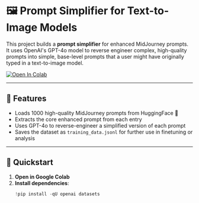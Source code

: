 # 🖼️ Prompt Simplifier for Text-to-Image Models

This project builds a **prompt simplifier** for enhanced MidJourney prompts. It uses OpenAI's GPT-4o model to reverse engineer complex, high-quality prompts into simple, base-level prompts that a user might have originally typed in a text-to-image model.

[![Open In Colab](https://colab.research.google.com/assets/colab-badge.svg)](https://colab.research.google.com/github/your-repo/prompt-simplifier/blob/main/prompt_simplifier.ipynb)

---

## 🔧 Features

- Loads 1000 high-quality MidJourney prompts from HuggingFace 🤗
- Extracts the core enhanced prompt from each entry
- Uses GPT-4o to reverse-engineer a simplified version of each prompt
- Saves the dataset as `training_data.jsonl` for further use in finetuning or analysis

---

## 🚀 Quickstart

1. **Open in Google Colab**
2. **Install dependencies**:
   ```python
   !pip install -qU openai datasets
